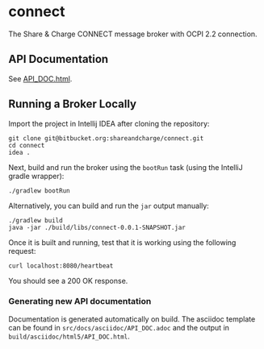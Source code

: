 # connect

The Share & Charge CONNECT message broker with OCPI 2.2 connection.

## API Documentation

See [API_DOC.html](./API_DOC.html).

## Running a Broker Locally

Import the project in Intellij IDEA after cloning the repository:

```
git clone git@bitbucket.org:shareandcharge/connect.git
cd connect
idea .
```

Next, build and run the broker using the `bootRun` task (using the IntelliJ gradle wrapper):

```
./gradlew bootRun
```

Alternatively, you can build and run the `jar` output manually:
```
./gradlew build
java -jar ./build/libs/connect-0.0.1-SNAPSHOT.jar
```

Once it is built and running, test that it is working using the following request:

```
curl localhost:8080/heartbeat
```

You should see a 200 OK response.


### Generating new API documentation

Documentation is generated automatically on build. The asciidoc template can be found in 
`src/docs/asciidoc/API_DOC.adoc` and the output in `build/asciidoc/html5/API_DOC.html`.